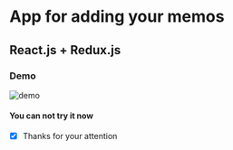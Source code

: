 # App for adding your memos

## React.js + Redux.js

### Demo

![demo](https://imgur.com/a/1Dyli.gif)

#### You can not try it now

* [x] Thanks for your attention
